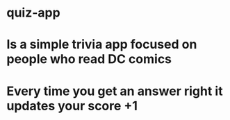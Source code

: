 # quiz-app
# Is a simple trivia app focused on people who read DC comics 
# Every time you get an answer right it updates your score +1
